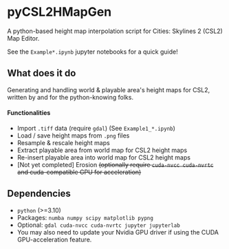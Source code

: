 # pyCSL2HMapGen

A python-based height map interpolation script for Cities: Skylines 2 (CSL2) Map Editor.

See the `Example*.ipynb` jupyter notebooks for a quick guide!


## What does it do
Generating and handling world & playable area's height maps for CSL2,
written by and for the python-knowing folks.

#### Functionalities

- Import `.tiff` data (require `gdal`) (See `Example1_*.ipynb`)
- Load / save height maps from `.png` files
- Resample & rescale height maps
- Extract playable area from world map for CSL2 height maps
- Re-insert playable area into world map for CSL2 height maps
- \[Not yet completed\] Erosion ~~(optionally require `cuda-nvcc cuda-nvrtc` and cuda-compatible GPU for acceleration)~~


## Dependencies

- `python` (>=3.10)
- Packages: `numba numpy scipy matplotlib pypng`
- Optional: `gdal cuda-nvcc cuda-nvrtc jupyter jupyterlab`
- You may also need to update your Nvidia GPU driver if using the CUDA GPU-acceleration feature.
